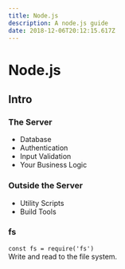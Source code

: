 ```yaml
---
title: Node.js
description: A node.js guide
date: 2018-12-06T20:12:15.617Z
---
```

# Node.js

## Intro

### The Server

- Database
- Authentication
- Input Validation
- Your Business Logic

### Outside the Server

- Utility Scripts
- Build Tools

### fs

`const fs = require('fs')`  
Write and read to the file system.

